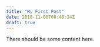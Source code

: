 ```yaml
---
title: "My First Post"
date: 2018-11-08T08:46:14Z
draft: true
---
```


There should be some content here.
